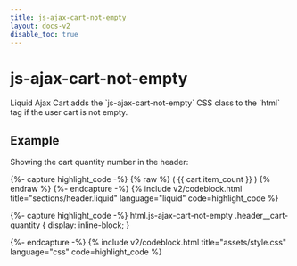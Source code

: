 ```yaml
---
title: js-ajax-cart-not-empty
layout: docs-v2
disable_toc: true
---
```


# js-ajax-cart-not-empty

<p class="lead" markdown="1">
Liquid Ajax Cart adds the `js-ajax-cart-not-empty` CSS class to the `html` tag if the user cart is not empty.
</p>

## Example

Showing the cart quantity number in the header:

{%- capture highlight_code -%}
{% raw %}
<span class="header__cart-quantity">
  (
  <span data-ajax-cart-bind="item_count">
    {{ cart.item_count }}
  </span>
  ) 
</span>
{% endraw %}
{%- endcapture -%}
{% include v2/codeblock.html title="sections/header.liquid" language="liquid" code=highlight_code %}

{%- capture highlight_code -%}
html.js-ajax-cart-not-empty .header__cart-quantity {
  display: inline-block;
}

{%- endcapture -%}
{% include v2/codeblock.html title="assets/style.css" language="css" code=highlight_code %}